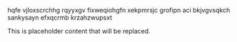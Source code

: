 hqfe vjloxscrchhg rqyyxgv fixweqiohgfn xekpmrsjc grofipn aci bkjvgvsqkch sankysayn efxqcrmb krzahzwupsxt

<!--MIMIC_GREY-FOX_START-->
This is placeholder content that will be replaced.
<!--MIMIC_GREY-FOX_END-->
